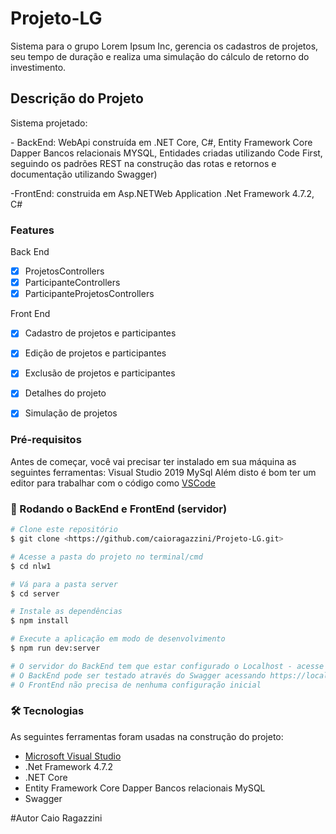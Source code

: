 # Projeto-LG
Sistema para o grupo Lorem Ipsum Inc, gerencia os cadastros de projetos, seu tempo de duração e realiza uma simulação do cálculo de retorno do investimento.

## Descrição do Projeto
<p align="left">
	Sistema projetado:
	<p>- BackEnd: WebApi construída em .NET Core, C#, Entity Framework Core Dapper Bancos relacionais MYSQL, Entidades criadas utilizando Code First, seguindo os padrões REST na construção das rotas e retornos e documentação utilizando Swagger)</p>
	<p>-FrontEnd: construida em Asp.NETWeb Application .Net Framework 4.7.2, C#</p>
	
### Features
Back End
- [x] ProjetosControllers
- [x] ParticipanteControllers
- [x] ParticipanteProjetosControllers

Front End
- [x] Cadastro de projetos e participantes
- [x] Edição de projetos e participantes
- [x] Exclusão de projetos e participantes
- [x] Detalhes do projeto
- [x] Simulação de projetos


### Pré-requisitos

Antes de começar, você vai precisar ter instalado em sua máquina as seguintes ferramentas:
Visual Studio 2019
MySql 
Além disto é bom ter um editor para trabalhar com o código como [VSCode](https://code.visualstudio.com/)

### 🎲 Rodando o BackEnd e FrontEnd (servidor)

```bash
# Clone este repositório
$ git clone <https://github.com/caioragazzini/Projeto-LG.git>

# Acesse a pasta do projeto no terminal/cmd
$ cd nlw1

# Vá para a pasta server
$ cd server

# Instale as dependências
$ npm install

# Execute a aplicação em modo de desenvolvimento
$ npm run dev:server

# O servidor do BackEnd tem que estar configurado o Localhost - acesse <https://localhost:44394/>
# O BackEnd pode ser testado através do Swagger acessando https://localhost:44394/swagger/index.html
# O FrontEnd não precisa de nenhuma configuração inicial
```

### 🛠 Tecnologias

As seguintes ferramentas foram usadas na construção do projeto:

- [Microsoft Visual Studio](https://expo.io/)
- .Net Framework 4.7.2
- .NET Core
- Entity Framework Core Dapper Bancos relacionais MySQL 
- Swagger


#Autor
Caio Ragazzini
